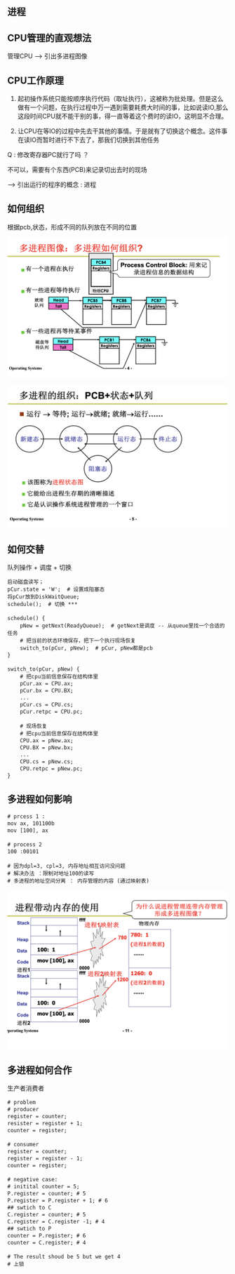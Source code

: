 ## 进程

## CPU管理的直观想法

管理CPU --> 引出多进程图像

## CPU工作原理

1. 起初操作系统只能按顺序执行代码（取址执行），这被称为批处理。但是这么做有一个问题，在执行过程中万一遇到需要耗费大时间的事，比如说读IO,那么这段时间CPU就不能干别的事，得一直等着这个费时的读IO，这明显不合理。

2. 让CPU在等IO的过程中先去干其他的事情。于是就有了切换这个概念。这件事在读IO而暂时进行不下去了，那我们切换到其他任务

Q : 修改寄存器PC就行了吗 ？ 

不可以，需要有个东西(PCB)来记录切出去时的现场

--> 引出运行的程序的概念 : 进程

## 如何组织

根据pcb,状态，形成不同的队列放在不同的位置

![pcb](./assets/01_pcb.png)

![pcb state](./assets/02_pcb_state.png)

## 如何交替

队列操作 + 调度 + 切换

```
启动磁盘读写；
pCur.state = 'W';  # 设置成阻塞态
将pCur放到DiskWaitQueue;
schedule();  # 切换 ***

schedule() {
    pNew = getNext(ReadyQueue);  # getNext是调度 -- 从queue里找一个合适的任务
    # 把当前的状态环境保存，把下一个执行现场恢复
    switch_to(pCur, pNew);  # pCur, pNew都是pcb
}

switch_to(pCur, pNew) {
    # 把cpu当前信息保存在结构体里
    pCur.ax = CPU.ax;
    pCur.bx = CPU.BX;
    ...
    pCur.cs = CPU.cs;
    pCur.retpc = CPU.pc;

    # 现场恢复
    # 把cpu当前信息保存在结构体里
    CPU.ax = pNew.ax;
    CPU.BX = pNew.bx;
    ...
    CPU.cs = pNew.cs;
    CPU.retpc = pNew.pc;
}

```

## 多进程如何影响

```
# prcess 1 :
mov ax, 101100b
mov [100], ax

# process 2 
100 :00101

# 因为dpl=3, cpl=3, 内存地址相互访问没问题
# 解决办法 ：限制对地址100的读写
# 多进程的地址空间分离 ： 内存管理的内容 (通过映射表)
```

![mem pcb](./assets/03_pro_mem.png)

## 多进程如何合作

生产者消费者

```
# problem
# producer 
register = counter;
resister = register + 1;
counter = register;

# consumer 
register = counter;
register = register - 1;
counter = register;

# negative case: 
# initital counter = 5;
P.register = counter; # 5
P.register = P.register + 1; # 6
## swtich to C
C.register = counter; # 5
C.register = C.register -1; # 4
## swtich to P 
counter = P.register; # 6
counter = C.register; # 4 

# The result shoud be 5 but we get 4
# 上锁
```
